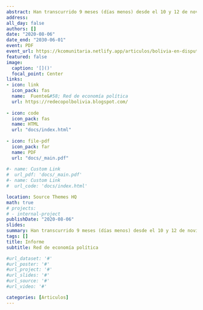 ```yaml
---
abstract: Han transcurrido 9 meses (días menos) desde el 10 y 12 de noviembre 2019 cuando se produjo un golpe de Estado en Bolivia
address:
all_day: false
authors: []
date: "2020-08-06"
date_end: "2030-06-01"
event: PDF
event_url: https://kcomunitaria.netlify.app/articulos/bolivia-en-disputa/
featured: false
image:
  caption: '[]()'
  focal_point: Center
links:
- icon: link
  icon_pack: fas
  name:  Fuente&#58; Red de economía política
  url: https://redecopolbolivia.blogspot.com/
  
- icon: code
  icon_pack: fas
  name: HTML  
  url: "docs/index.html"
  
- icon: file-pdf
  icon_pack: far
  name: PDF  
  url: "docs/_main.pdf"
  
#- name: Custom Link
#  url_pdf: 'docs/_main.pdf'
#- name: Custom Link
#  url_code: 'docs/index.html'

location: Source Themes HQ
math: true
# projects:
# - internal-project
publishDate: "2020-08-06"
slides: 
summary: Han transcurrido 9 meses (días menos) desde el 10 y 12 de noviembre 2019 cuando se produjo un golpe de Estado en Bolivia
tags: []
title: Informe
subtitle: Red de economía política

#url_dataset: '#'
#url_poster: '#'
#url_project: '#'
#url_slides: '#'
#url_source: '#'
#url_video: '#'

categories: [Articulos]
---
```

